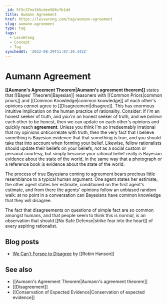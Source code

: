 ```yaml
---
_id: 5f5c37ee1b5cdee568cfb1dd
title: Aumann Agreement
href: https://lesswrong.com/tag/aumann-agreement
slug: aumann-agreement
type: tag
tags:
  - LessWrong
  - Concept
  - Tag
synchedAt: '2022-08-29T11:07:19.442Z'
---
```

# Aumann Agreement

**[[Aumann's Agreement Theorem|Aumann's agreement theorem]]** states that [[Bayes' Theorem|Bayesian]] reasoners with [[Common Priors|common priors]] and [[Common Knowledge|common knowledge]] of each other's opinions *cannot* agree to [[Disagreement|disagree]]. This has enormous intuitive implication on the human practice of rationality. Consider: if *I'm* an honest seeker of truth, and *you're* an honest seeker of truth, and we *believe* each other to be honest, then we can update on each other's opinions and quickly reach **agreement**. Unless you think I'm so irredeemably irrational that my opinions *anti*correlate with truth, then the very fact that I believe something is Bayesian evidence that that something is true, and you should take that into account when forming your belief. Likewise, fellow rationalists should update their beliefs on your beliefs, *not* as a social custom or personal courtesy, but simply because your rational belief really *is* Bayesian evidence about the state of the world, in the same way that a photograph or a reference book is evidence about the state of the world.

The process of true Bayesians coming to agreement bears precious little resemblance to a typical human argument. One agent states her estimate, the other agent states her estimate, conditioned on the first agent's estimate, and from there the agents' opinions follow an unbiased random walk: at no point in a conversation can Bayesians have common knowledge that they will disagree.

The fact that disagreements on questions of simple fact are so common amongst humans, and that people seem to think this is *normal*, is an observation that should [[No Safe Defense|strike fear into the heart]] of every aspiring rationalist.

## Blog posts

- [We Can't Forsee to Disagree](http://www.overcomingbias.com/2007/01/we_cant_foresee.html) by [[Robin Hanson]]

## See also

- [[Aumann's Agreement Theorem|Aumann's agreement theorem]]
- [[Disagreement]]
- [[Conservation of Expected Evidence|Conservation of expected evidence]]